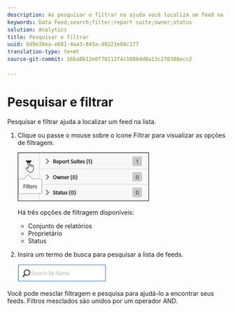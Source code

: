 ```yaml
---
description: Ao pesquisar e filtrar na ajuda você localiza um feed na lista.
keywords: Data Feed;search;filter;report suite;owner;status
solution: Analytics
title: Pesquisar e filtrar
uuid: 0d9e38ea-e681-4aa3-843a-d0221e88c177
translation-type: tm+mt
source-git-commit: 16ba0b12e0f70112f4c10804d0a13c278388ecc2

---
```



# Pesquisar e filtrar

Pesquisar e filtrar ajuda a localizar um feed na lista.

1. Clique ou passe o mouse sobre o ícone Filtrar para visualizar as opções de filtragem.

   ![Filtros](assets/filters.jpg)

   Há três opções de filtragem disponíveis:

   * Conjunto de relatórios
   * Proprietário
   * Status

1. Insira um termo de busca para pesquisar a lista de feeds.

   ![Pesquisar](assets/search.jpg)

Você pode mesclar filtragem e pesquisa para ajudá-lo a encontrar seus feeds. Filtros mesclados são unidos por um operador AND.
